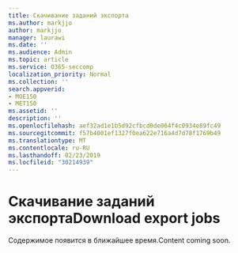 ```yaml
---
title: Скачивание заданий экспорта
ms.author: markjjo
author: markjjo
manager: laurawi
ms.date: ''
ms.audience: Admin
ms.topic: article
ms.service: O365-seccomp
localization_priority: Normal
ms.collection: ''
search.appverid:
- MOE150
- MET150
ms.assetid: ''
description: ''
ms.openlocfilehash: aef32ad1e1b5d92cfbcd0de064f4c0934e89fc49
ms.sourcegitcommit: f57b4001ef1327f0ea622e716a4d7d78f1769b49
ms.translationtype: MT
ms.contentlocale: ru-RU
ms.lasthandoff: 02/23/2019
ms.locfileid: "30214939"
---
```

# <a name="download-export-jobs"></a><span data-ttu-id="6fdad-102">Скачивание заданий экспорта</span><span class="sxs-lookup"><span data-stu-id="6fdad-102">Download export jobs</span></span>

<span data-ttu-id="6fdad-103">Содержимое появится в ближайшее время.</span><span class="sxs-lookup"><span data-stu-id="6fdad-103">Content coming soon.</span></span>